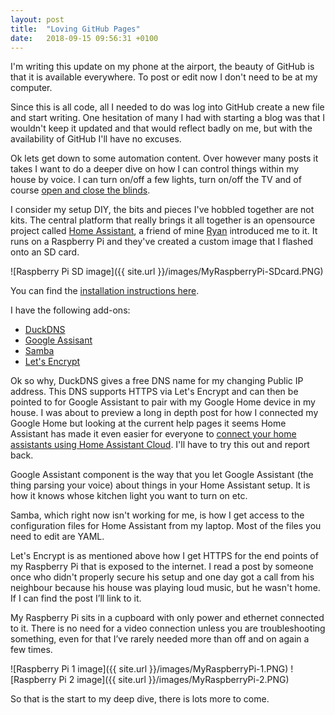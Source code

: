 ```yaml
---
layout: post
title:  "Loving GitHub Pages"
date:   2018-09-15 09:56:31 +0100
---
```

I'm writing this update on my phone at the airport, the beauty of GitHub is that it is available everywhere. To post or edit now I don't need to be at my computer.

Since this is all code, all I needed to do was log into GitHub create a new file and start writing. One hesitation of many I had with starting a blog was that I wouldn't keep it updated and that would reflect badly on me, but with the availability of GitHub I'll have no excuses.

Ok lets get down to some automation content. Over however many posts it takes I want to do a deeper dive on how I can control things within my house by voice. I can turn on/off a few lights, turn on/off the TV and of course <a href="https://conortolan.com/Blinds-Ups!/">open and close the blinds</a>. 

I consider my setup DIY, the bits and pieces I've hobbled together are not kits. The central platform that really brings it all together is an opensource project called <a href="https://www.home-assistant.io">Home Assistant</a>, a friend of mine <a href="https://github.com/ryanm101">Ryan</a> introduced me to it. It runs on a Raspberry Pi and they've created a custom image that I flashed onto an SD card.

![Raspberry Pi SD image]({{ site.url }}/images/MyRaspberryPi-SDcard.PNG)

You can find the <a href="https://www.home-assistant.io/hassio/installation/">installation instructions here</a>.

I have the following add-ons:
- <a href="https://www.home-assistant.io/addons/duckdns/">DuckDNS</a>
- <a href="https://www.home-assistant.io/components/google_assistant/">Google Assisant</a>
- <a href="https://www.home-assistant.io/addons/samba/">Samba</a>
- <a href="https://www.home-assistant.io/addons/lets_encrypt/">Let's Encrypt</a>

Ok so why, DuckDNS gives a free DNS name for my changing Public IP address. This DNS supports HTTPS via Let's Encrypt and can then be pointed to for Google Assistant to pair with my Google Home device in my house. I was about to preview a long in depth post for how I connected my Google Home but looking at the current help pages it seems Home Assistant has made it even easier for everyone to <a href="https://www.home-assistant.io/components/google_assistant/">connect your home assistants using Home Assistant Cloud</a>. I'll have to try this out and report back.

Google Assistant component is the way that you let Google Assistant (the thing parsing your voice) about things in your Home Assistant setup. It is how it knows whose kitchen light you want to turn on etc.

Samba, which right now isn't working for me, is how I get access to the configuration files for Home Assistant from my laptop. Most of the files you need to edit are YAML.

Let's Encrypt is as mentioned above how I get HTTPS for the end points of my Raspberry Pi that is exposed to the internet. I read a post by someone once who didn't properly secure his setup and one day got a call from his neighbour because his house was playing loud music, but he wasn't home. If I can find the post I’ll link to it. 

My Raspberry Pi sits in a cupboard with only power and ethernet connected to it. There is no need for a video connection unless you are troubleshooting something, even for that I’ve rarely needed more than off and on again a few times.

![Raspberry Pi 1 image]({{ site.url }}/images/MyRaspberryPi-1.PNG)
![Raspberry Pi 2 image]({{ site.url }}/images/MyRaspberryPi-2.PNG)

So that is the start to my deep dive, there is lots more to come.
